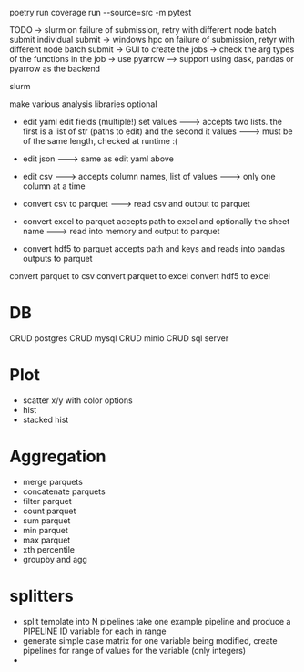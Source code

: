 
 poetry run coverage run --source=src -m pytest

TODO
-> slurm
    on failure of submission, retry with different node
    batch submit
    individual submit
-> windows hpc
    on failure of submission, retyr with different node
    batch submit
-> GUI to create the jobs
-> check the arg types of the functions in the job 
-> use pyarrow
--> support using dask, pandas or pyarrow as the backend

slurm

make various analysis libraries optional


- edit yaml
edit fields (multiple!) set values
---> accepts two lists. the first is a list of str (paths to edit) and the second it values
---> must be of the same length, checked at runtime :( 

- edit json
---> same as edit yaml above
- edit csv
---> accepts column names, list of values
---> only one column at a time

- convert csv to parquet
---> read csv and output to parquet
- convert excel to parquet
accepts path to excel and optionally the sheet name
---> read into memory and output to parquet
- convert hdf5 to parquet
accepts path and keys and reads into pandas
outputs to parquet

convert parquet to csv
convert parquet to excel
convert hdf5 to excel

# DB
CRUD postgres
CRUD mysql
CRUD minio
CRUD sql server

# Plot
- scatter x/y with color options
- hist 
- stacked hist

# Aggregation
- merge parquets 
- concatenate parquets
- filter parquet
- count parquet
- sum parquet
- min parquet
- max parquet
- xth percentile
- groupby and agg

# splitters
- split template into N pipelines
take one example pipeline and produce a PIPELINE ID variable for each in range
- generate simple case matrix
for one variable being modified, create pipelines for range of values for the variable (only integers)
- 
